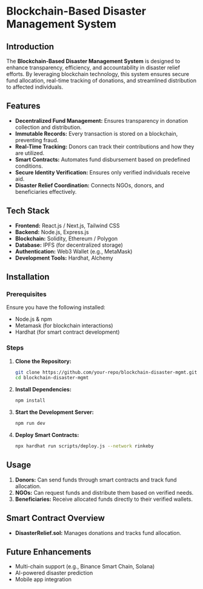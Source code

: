 # Blockchain-Based Disaster Management System

## Introduction
The **Blockchain-Based Disaster Management System** is designed to enhance transparency, efficiency, and accountability in disaster relief efforts. By leveraging blockchain technology, this system ensures secure fund allocation, real-time tracking of donations, and streamlined distribution to affected individuals.

## Features
- **Decentralized Fund Management:** Ensures transparency in donation collection and distribution.
- **Immutable Records:** Every transaction is stored on a blockchain, preventing fraud.
- **Real-Time Tracking:** Donors can track their contributions and how they are utilized.
- **Smart Contracts:** Automates fund disbursement based on predefined conditions.
- **Secure Identity Verification:** Ensures only verified individuals receive aid.
- **Disaster Relief Coordination:** Connects NGOs, donors, and beneficiaries effectively.

## Tech Stack
- **Frontend:** React.js / Next.js, Tailwind CSS
- **Backend:** Node.js, Express.js
- **Blockchain:** Solidity, Ethereum / Polygon
- **Database:** IPFS (for decentralized storage)
- **Authentication:** Web3 Wallet (e.g., MetaMask)
- **Development Tools:** Hardhat, Alchemy

## Installation
### Prerequisites
Ensure you have the following installed:
- Node.js & npm
- Metamask (for blockchain interactions)
- Hardhat (for smart contract development)

### Steps
1. **Clone the Repository:**
   ```sh
   git clone https://github.com/your-repo/blockchain-disaster-mgmt.git
   cd blockchain-disaster-mgmt
   ```

2. **Install Dependencies:**
   ```sh
   npm install
   ```

3. **Start the Development Server:**
   ```sh
   npm run dev
   ```

4. **Deploy Smart Contracts:**
   ```sh
   npx hardhat run scripts/deploy.js --network rinkeby
   ```

## Usage
1. **Donors:** Can send funds through smart contracts and track fund allocation.
2. **NGOs:** Can request funds and distribute them based on verified needs.
3. **Beneficiaries:** Receive allocated funds directly to their verified wallets.

## Smart Contract Overview
- **DisasterRelief.sol:** Manages donations and tracks fund allocation.

## Future Enhancements
- Multi-chain support (e.g., Binance Smart Chain, Solana)
- AI-powered disaster prediction
- Mobile app integration